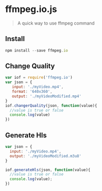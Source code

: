 # ffmpeg.io.js
> A quick way to use ffmpeg command

## Install

```js
npm install --save ffmpeg.io
```

## Change Quality

```js
var iof = require('ffmpeg.io')
var json = {
   input: './myVideo.mp4',
   format: '640x360', 
   output: './myVideoModified.mp4'
}
iof.changerQuality(json, function(value){
  //value is true or false
  console.log(value)
})
```
## Generate Hls

```js
var json = {
  input: './myVideo.mp4',
  output: './myVideoModified.m3u8'
}

iof.generateHls(json, function(value){
  //value is true or false
  console.log(value);
})
```
